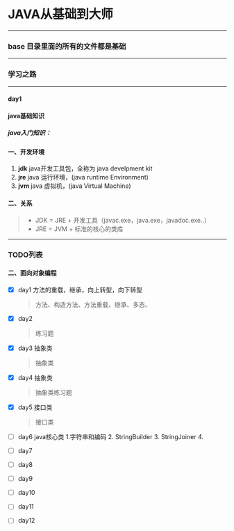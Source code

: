 # JAVA从基础到大师
***
### base 目录里面的所有的文件都是基础
***
### 学习之路
***
#### day1  
#### **java基础知识** 

##### java入门知识：
#### 一、开发环境
1. **jdk**  java开发工具包，全称为 java develpment kit
2. **jre**  java 运行环境，(java runtime Environment)
3. **jvm**  java 虚拟机，(java Virtual Machine)

#### 二、关系
> - JDK = JRE + 开发工具（javac.exe，java.exe，javadoc.exe..）
> - JRE = JVM + 标准的核心的类库

***

### TODO列表
#### 二、面向对象编程
- [X] day1 方法的重载，继承，向上转型，向下转型
    > 方法、构造方法、方法重载、继承、多态、
- [X] day2 
    > 练习题
- [X] day3 抽象类
    > 抽象类
- [X] day4 抽象类
    > 抽象类练习题
- [X] day5 接口类
    > 接口类
- [ ] day6  java核心类
       1.字符串和编码
       2. StringBuilder
       3. StringJoiner
       4. 

     
       
    
- [ ] day7
- [ ] day8
- [ ] day9
- [ ] day10
- [ ] day11
- [ ] day12
 


 


    
 


